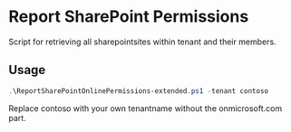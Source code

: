 # Report SharePoint Permissions
Script for retrieving all sharepointsites within tenant and their members.

## Usage
```Powershell
.\ReportSharePointOnlinePermissions-extended.ps1 -tenant contoso
```
Replace contoso with your own tenantname without the onmicrosoft.com part.
